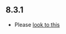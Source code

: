 ## 8.3.1

- Please [look to this]((https://dooboolab.github.io/flutter_sound/doc/book/CHANGELOG.html))
